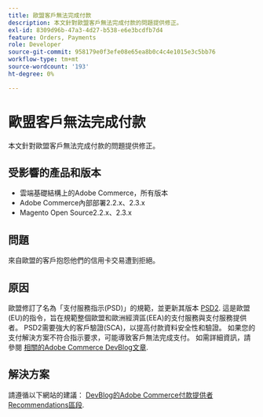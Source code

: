 ```yaml
---
title: 歐盟客戶無法完成付款
description: 本文針對歐盟客戶無法完成付款的問題提供修正。
exl-id: 8309d96b-47a3-4d27-b538-e6e3bcdfb7d4
feature: Orders, Payments
role: Developer
source-git-commit: 958179e0f3efe08e65ea8b0c4c4e1015e3c5bb76
workflow-type: tm+mt
source-wordcount: '193'
ht-degree: 0%

---
```


# 歐盟客戶無法完成付款

本文針對歐盟客戶無法完成付款的問題提供修正。

## 受影響的產品和版本

* 雲端基礎結構上的Adobe Commerce，所有版本
* Adobe Commerce內部部署2.2.x、2.3.x
* Magento Open Source2.2.x、2.3.x

## 問題

來自歐盟的客戶抱怨他們的信用卡交易遭到拒絕。

## 原因

歐盟修訂了名為「支付服務指示(PSD)」的規範，並更新其版本 [PSD2](https://eur-lex.europa.eu/legal-content/EN/TXT/HTML/?uri=CELEX:32015L2366&amp;from=EN). 這是歐盟(EU)的指令，旨在規範整個歐盟和歐洲經濟區(EEA)的支付服務與支付服務提供者。 PSD2需要強大的客戶驗證(SCA)，以提高付款資料安全性和驗證。 如果您的支付解決方案不符合指示要求，可能導致客戶無法完成支付。 如需詳細資訊，請參閱 [相關的Adobe Commerce DevBlog文章](https://community.magento.com/t5/Magento-DevBlog/3D-Secure-2-0-changes/ba-p/136460).

## 解決方案

請遵循以下網站的建議： [DevBlog的Adobe Commerce付款提供者Recommendations區段](https://community.magento.com/t5/Magento-DevBlog/3D-Secure-2-0-changes/ba-p/136460#recommendations).
